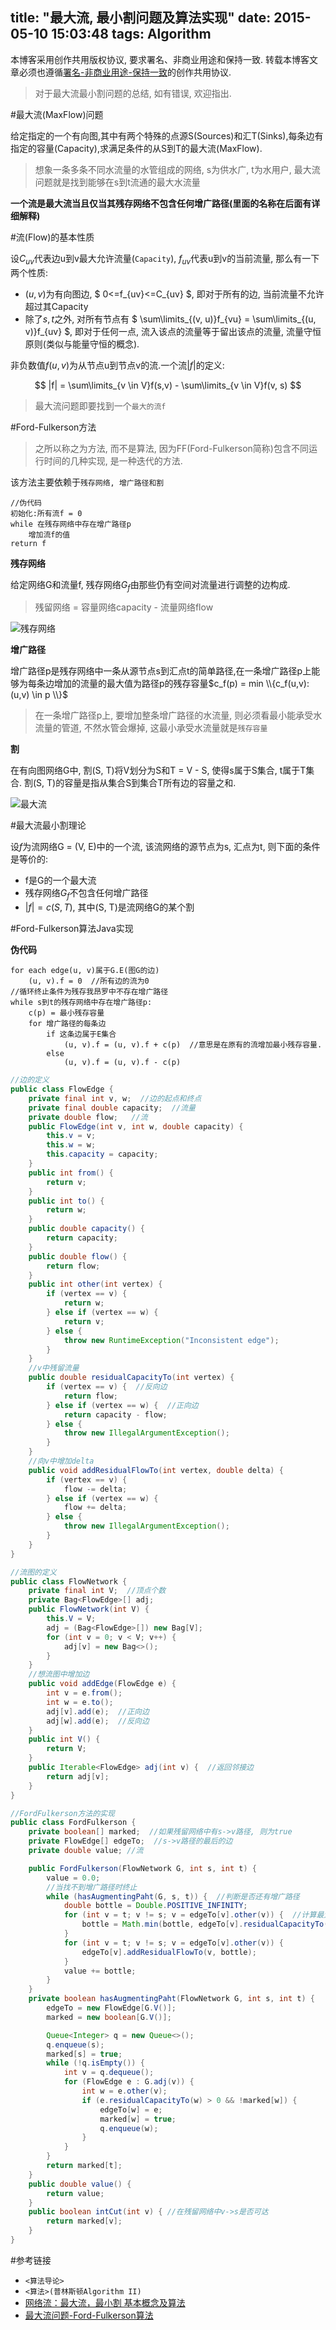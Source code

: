 title: "最大流, 最小割问题及算法实现"
date: 2015-05-10 15:03:48
tags: Algorithm
---


本博客采用创作共用版权协议, 要求署名、非商业用途和保持一致. 转载本博客文章必须也遵循[署名-非商业用途-保持一致](http://creativecommons.org/licenses/by-nc-sa/3.0/deed.zh)的创作共用协议.

> 对于最大流最小割问题的总结, 如有错误, 欢迎指出.

#最大流(MaxFlow)问题

给定指定的一个有向图,其中有两个特殊的点源S(Sources)和汇T(Sinks),每条边有指定的容量(Capacity),求满足条件的从S到T的最大流(MaxFlow).

> 想象一条多条不同水流量的水管组成的网络, s为供水广, t为水用户, 最大流问题就是找到能够在s到t流通的最大水流量


<!--more-->

**一个流是最大流当且仅当其残存网络不包含任何增广路径(里面的名称在后面有详细解释)**

#流(Flow)的基本性质

设$C_{uv}$代表边u到v最大允许流量(`Capacity`), $f_{uv}$代表u到v的当前流量, 那么有一下两个性质:

- $(u, v)$为有向图边, $ 0<=f_{uv}<=C_{uv} $, 即对于所有的边, 当前流量不允许超过其Capacity
- 除了$s, t$之外, 对所有节点有 $ \sum\limits_{(v, u)}f_{vu} = \sum\limits_{(u, v)}f_{uv} $, 即对于任何一点, 流入该点的流量等于留出该点的流量, 流量守恒原则(类似与能量守恒的概念).

非负数值$f(u, v)$为从节点u到节点v的流.一个流$|f|$的定义:

$$ |f| = \sum\limits_{v \in V}f(s,v) - \sum\limits_{v \in V}f(v, s) $$

> 最大流问题即要找到一个`最大的流f`

#Ford-Fulkerson方法

> 之所以称之为方法, 而不是算法, 因为FF(Ford-Fulkerson简称)包含不同运行时间的几种实现, 是一种迭代的方法.

该方法主要依赖于`残存网络, 增广路径和割`

```
//伪代码
初始化:所有流f = 0
while 在残存网络中存在增广路径p
    增加流f的值
return f
```

**残存网络**

给定网络G和流量f, 残存网络$G_f$由那些仍有空间对流量进行调整的边构成.

> 残留网络 = 容量网络capacity - 流量网络flow

![残存网络](http://picturebag.qiniudn.com/74.png)

**增广路径**

增广路径p是残存网络中一条从源节点s到汇点t的简单路径,在一条增广路径p上能够为每条边增加的流量的最大值为路径p的残存容量$c_f(p) = min \\{c_f(u,v):(u,v) \in p \\}$


> 在一条增广路径p上, 要增加整条增广路径的水流量, 则必须看最小能承受水流量的管道, 不然水管会爆掉, 这最小承受水流量就是`残存容量`


**割**

在有向图网络G中, 割(S, T)将V划分为S和T = V - S, 使得s属于S集合, t属于T集合. 割(S, T)的容量是指从集合S到集合T所有边的容量之和.


![最大流](http://picturebag.qiniudn.com/73.png)

#最大流最小割理论

设$f$为流网络G = (V, E)中的一个流, 该流网络的源节点为s, 汇点为t, 则下面的条件是等价的:

- f是G的一个最大流
- 残存网络$G_f$不包含任何增广路径
- $|f| = c(S, T)$, 其中(S, T)是流网络G的某个割

#Ford-Fulkerson算法Java实现

**伪代码**

```
for each edge(u, v)属于G.E(图G的边)
    (u, v).f = 0  //所有边的流为0
//循环终止条件为残存我昂罗中不存在增广路径
while s到t的残存网络中存在增广路径p:
    c(p) = 最小残存容量
    for 增广路径的每条边
        if 这条边属于E集合
            (u, v).f = (u, v).f + c(p)  //意思是在原有的流增加最小残存容量.
        else
            (u, v).f = (u, v).f - c(p)
```

```java
//边的定义
public class FlowEdge {
    private final int v, w;  //边的起点和终点
    private final double capacity;  //流量
    private double flow;   //流
    public FlowEdge(int v, int w, double capacity) {
        this.v = v;
        this.w = w;
        this.capacity = capacity;
    }
    public int from() {
        return v;
    }
    public int to() {
        return w;
    }
    public double capacity() {
        return capacity;
    }
    public double flow() {
        return flow;
    }
    public int other(int vertex) {
        if (vertex == v) {
            return w;
        } else if (vertex == w) {
            return v;
        } else {
            throw new RuntimeException("Inconsistent edge");
        }
    }
    //v中残留流量
    public double residualCapacityTo(int vertex) {
        if (vertex == v) {  //反向边
            return flow;
        } else if (vertex == w) {  //正向边
            return capacity - flow;
        } else {
            throw new IllegalArgumentException();
        }
    }
    //向v中增加delta
    public void addResidualFlowTo(int vertex, double delta) {
        if (vertex == v) {
            flow -= delta;
        } else if (vertex == w) {
            flow += delta;
        } else {
            throw new IllegalArgumentException();
        }
    }
}
```


```java
//流图的定义
public class FlowNetwork {
    private final int V;  //顶点个数
    private Bag<FlowEdge>[] adj;
    public FlowNetwork(int V) {
        this.V = V;
        adj = (Bag<FlowEdge>[]) new Bag[V];
        for (int v = 0; v < V; v++) {
            adj[v] = new Bag<>();
        }
    }
    //想流图中增加边
    public void addEdge(FlowEdge e) {
        int v = e.from();
        int w = e.to();
        adj[v].add(e);  //正向边
        adj[w].add(e);  //反向边
    }
    public int V() {
        return V;
    }
    public Iterable<FlowEdge> adj(int v) {  //返回邻接边
        return adj[v];
    }
}
```


```java
//FordFulkerson方法的实现
public class FordFulkerson {
    private boolean[] marked;  //如果残留网络中有s->v路径, 则为true
    private FlowEdge[] edgeTo;  //s->v路径的最后的边
    private double value; //流

    public FordFulkerson(FlowNetwork G, int s, int t) {
        value = 0.0;
        //当找不到增广路径时终止
        while (hasAugmentingPaht(G, s, t)) {  //判断是否还有增广路径
            double bottle = Double.POSITIVE_INFINITY;
            for (int v = t; v != s; v = edgeTo[v].other(v)) {  //计算最大流量
                bottle = Math.min(bottle, edgeTo[v].residualCapacityTo(v));
            }
            for (int v = t; v != s; v = edgeTo[v].other(v)) {
                edgeTo[v].addResidualFlowTo(v, bottle);
            }
            value += bottle;
        }
    }
    private boolean hasAugmentingPaht(FlowNetwork G, int s, int t) {
        edgeTo = new FlowEdge[G.V()];
        marked = new boolean[G.V()];

        Queue<Integer> q = new Queue<>();
        q.enqueue(s);
        marked[s] = true;
        while (!q.isEmpty()) {
            int v = q.dequeue();
            for (FlowEdge e : G.adj(v)) {
                int w = e.other(v);
                if (e.residualCapacityTo(w) > 0 && !marked[w]) {
                    edgeTo[w] = e;
                    marked[w] = true;
                    q.enqueue(w);
                }
            }
        }
        return marked[t];
    }
    public double value() {
        return value;
    }
    public boolean intCut(int v) { //在残留网络中v->s是否可达
        return marked[v];
    }
}
```


#参考链接

- `<算法导论>`
- `<算法>(普林斯顿Algorithm II)`
- [网络流：最大流，最小割 基本概念及算法](http://blog.csdn.net/xzz_hust/article/details/22041173)
- [最大流问题-Ford-Fulkerson算法](http://www.acmerblog.com/ford-fulkerson-6135.html)


